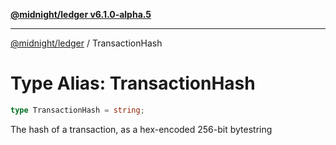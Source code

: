 [**@midnight/ledger v6.1.0-alpha.5**](../README.md)

***

[@midnight/ledger](../globals.md) / TransactionHash

# Type Alias: TransactionHash

```ts
type TransactionHash = string;
```

The hash of a transaction, as a hex-encoded 256-bit bytestring
